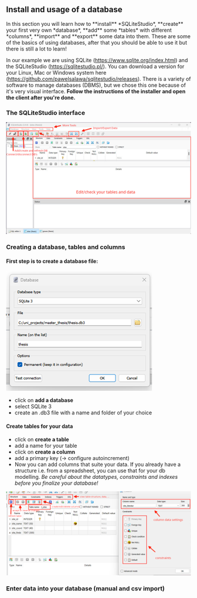 ## Install and usage of a database
<section>
In this section you will learn how to **install** *SQLiteStudio*, **create** your first very own *database*, **add** some *tables* with different *columns*, **import** and **export** some data into them. These are some of the basics of using databases, after that you should be able to use it but there is still a lot to learn!

In our example we are using SQLite (https://www.sqlite.org/index.html) and the SQLiteStudio (https://sqlitestudio.pl/). You can download a version for your Linux, Mac or Windows system here (https://github.com/pawelsalawa/sqlitestudio/releases). There is a variety of software to manage databases (DBMS), but we chose this one because of it's very visual interface.
**Follow the instructions of the installer and open the client after you're done.**

### The SQLiteStudio interface
![Alt text](database-tutorial/db_images/ssdb_01.jpg)

</section>

### Creating a database, tables and columns
<section>

#### First step is to create a database file:

![Alt text](database-tutorial/db_images/ssdb_02.png) <!-- width="250px" align="right" -->

* click on **add a database**
* select SQLite 3
* create an .db3 file with a name and folder of your choice

#### Create tables for your data

* click on **create a table**
* add a name for your table
* click on **create a column**
* add a primary key (-> configure autoincrement)
* Now you can add columns that suite your data. If you already have a structure i.e. from a spreadsheet, you can use that for your db modelling. *Be careful about the datatypes, constraints and indexes before you finalize your database!*

![Alt text](database-tutorial/db_images/ssdb_03.png)

</section>

### Enter data into your database (manual and csv import)


